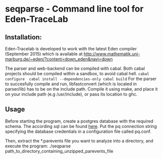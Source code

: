 # seqparse - Command line tool for Eden-TraceLab

## Installation:

Eden-Tracelab is developed to work with the latest Eden compiler (September
2015) which is available at 
http://www.mathematik.uni-marburg.de/~eden/?content=down_eden&navi=down

The parser and web-backend can be compiled with cabal.
Both cabal projects should be compiled within a sandbox, to avoid cabal hell.
``
 cabal configure 
 cabal install --dependencies-only
 cabal build
``
For the parser to succesfully compile and run, libfastconvert (which is 
located in parser/lib) has to be on the include path. Compile it using 
make, and place it on your include path (e.g /usr/include), or pass its 
location to ghc.

## Usage 

Before starting the program, create a postgres database with the required schema. 
The according sql can be found [here](). Put the pq connection string specifying the database 
credentials in a configuration file called pq.conf.

Then, extract the *.parevents file you want to analyze into a directory, and execute the program: 
./seqparse path_to_directory_containing_unzipped_parevents_file
